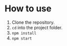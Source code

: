 # How to use

1. Clone the repository.
2. ```cd``` into the project folder.
3. ```npm install```
4. ```npm start```
